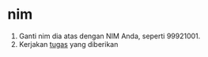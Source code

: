 # nim
1. Ganti nim dia atas dengan NIM Anda, seperti 99921001.
2. Kerjakan [tugas](../README.md) yang diberikan